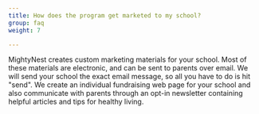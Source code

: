 ```yaml
---
title: How does the program get marketed to my school?
group: faq
weight: 7

---
```


MightyNest creates custom marketing materials for your school. Most of these materials are electronic, and can be sent to parents over email. We will send your school the exact email message, so all you have to do is hit "send". We create an individual fundraising web page for your school and also communicate with parents through an opt-in newsletter containing helpful articles and tips for healthy living.
